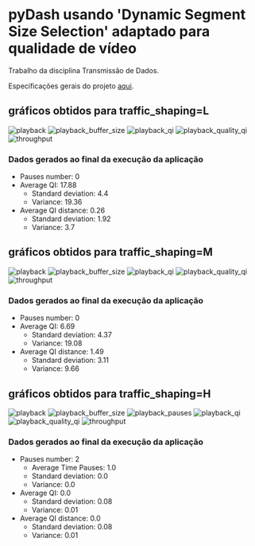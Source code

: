 # pyDash usando 'Dynamic Segment Size Selection' adaptado para qualidade de vídeo

Trabalho da disciplina Transmissão de Dados.

Especificações gerais do projeto [aqui](https://github.com/mfcaetano/pydash).

## gráficos obtidos para traffic_shaping=L

![playback](https://user-images.githubusercontent.com/55243078/116285057-238ddd00-a764-11eb-91c0-e99b99d008f7.png)
![playback_buffer_size](https://user-images.githubusercontent.com/55243078/116285147-3b656100-a764-11eb-8571-fe2412443716.png)
![playback_qi](https://user-images.githubusercontent.com/55243078/116285165-3e605180-a764-11eb-98eb-132e8a204ede.png)
![playback_quality_qi](https://user-images.githubusercontent.com/55243078/116285172-402a1500-a764-11eb-84e8-9b193705cb2d.png)
![throughput](https://user-images.githubusercontent.com/55243078/116285223-51732180-a764-11eb-845c-eff0990435ce.png)

### Dados gerados ao final da execução da aplicação
* Pauses number: 0
* Average QI: 17.88
  * Standard deviation: 4.4
  * Variance: 19.36
* Average QI distance: 0.26
  * Standard deviation: 1.92
  * Variance: 3.7

## gráficos obtidos para traffic_shaping=M

![playback](https://user-images.githubusercontent.com/55243078/116285253-589a2f80-a764-11eb-9ad3-ab69dc3a2177.png)
![playback_buffer_size](https://user-images.githubusercontent.com/55243078/116285266-5afc8980-a764-11eb-96d4-3d06762c9ad6.png)
![playback_qi](https://user-images.githubusercontent.com/55243078/116285296-60f26a80-a764-11eb-882c-803296b9d5c7.png)
![playback_quality_qi](https://user-images.githubusercontent.com/55243078/116285310-6485f180-a764-11eb-9ee0-d1422195efcf.png)
![throughput](https://user-images.githubusercontent.com/55243078/116285322-6780e200-a764-11eb-8b19-85f33b46dd11.png)

### Dados gerados ao final da execução da aplicação

* Pauses number: 0
* Average QI: 6.69
  * Standard deviation: 4.37
  * Variance: 19.08
* Average QI distance: 1.49
  * Standard deviation: 3.11
  * Variance: 9.66

## gráficos obtidos para traffic_shaping=H

![playback](https://user-images.githubusercontent.com/55243078/116287369-b3cd2180-a766-11eb-8368-30632b676842.png)
![playback_buffer_size](https://user-images.githubusercontent.com/55243078/116285360-6e0f5980-a764-11eb-9b30-7fe971593e70.png)
![playback_pauses](https://user-images.githubusercontent.com/55243078/116285377-7071b380-a764-11eb-9174-5e2dc377ef4d.png)
![playback_qi](https://user-images.githubusercontent.com/55243078/116285394-736ca400-a764-11eb-837e-d9dd3a1f076c.png)
![playback_quality_qi](https://user-images.githubusercontent.com/55243078/116285412-76679480-a764-11eb-966e-31f4dfa0e747.png)
![throughput](https://user-images.githubusercontent.com/55243078/116285444-7a93b200-a764-11eb-918a-8be7a1879d45.png)

### Dados gerados ao final da execução da aplicação

* Pauses number: 2
  * Average Time Pauses: 1.0
  * Standard deviation: 0.0
  * Variance: 0.0
* Average QI: 0.0
  * Standard deviation: 0.08
  * Variance: 0.01
* Average QI distance: 0.0
  * Standard deviation: 0.08
  * Variance: 0.01
